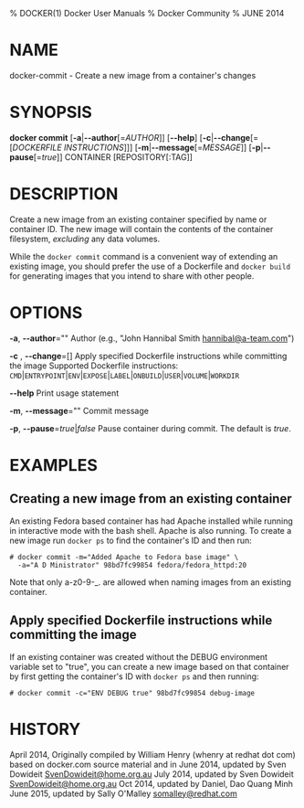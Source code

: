 % DOCKER(1) Docker User Manuals
% Docker Community
% JUNE 2014
# NAME
docker-commit - Create a new image from a container's changes

# SYNOPSIS
**docker commit**
[**-a**|**--author**[=*AUTHOR*]]
[**--help**]
[**-c**|**--change**[=\[*DOCKERFILE INSTRUCTIONS*\]]]
[**-m**|**--message**[=*MESSAGE*]]
[**-p**|**--pause**[=*true*]]
CONTAINER [REPOSITORY[:TAG]]

# DESCRIPTION
Create a new image from an existing container specified by name or
container ID.  The new image will contain the contents of the
container filesystem, *excluding* any data volumes.

While the `docker commit` command is a convenient way of extending an
existing image, you should prefer the use of a Dockerfile and `docker
build` for generating images that you intend to share with other
people.

# OPTIONS
**-a**, **--author**=""
   Author (e.g., "John Hannibal Smith <hannibal@a-team.com>")

**-c** , **--change**=[]
   Apply specified Dockerfile instructions while committing the image
   Supported Dockerfile instructions: `CMD`|`ENTRYPOINT`|`ENV`|`EXPOSE`|`LABEL`|`ONBUILD`|`USER`|`VOLUME`|`WORKDIR`

**--help**
  Print usage statement

**-m**, **--message**=""
   Commit message

**-p**, **--pause**=*true*|*false*
   Pause container during commit. The default is *true*.

# EXAMPLES

## Creating a new image from an existing container
An existing Fedora based container has had Apache installed while running
in interactive mode with the bash shell. Apache is also running. To
create a new image run `docker ps` to find the container's ID and then run:

    # docker commit -m="Added Apache to Fedora base image" \
      -a="A D Ministrator" 98bd7fc99854 fedora/fedora_httpd:20

Note that only a-z0-9-_. are allowed when naming images from an 
existing container.

## Apply specified Dockerfile instructions while committing the image
If an existing container was created without the DEBUG environment
variable set to "true", you can create a new image based on that
container by first getting the container's ID with `docker ps` and
then running:

    # docker commit -c="ENV DEBUG true" 98bd7fc99854 debug-image

# HISTORY
April 2014, Originally compiled by William Henry (whenry at redhat dot com)
based on docker.com source material and in
June 2014, updated by Sven Dowideit <SvenDowideit@home.org.au>
July 2014, updated by Sven Dowideit <SvenDowideit@home.org.au>
Oct 2014, updated by Daniel, Dao Quang Minh <daniel at nitrous dot io>
June 2015, updated by Sally O'Malley <somalley@redhat.com>
